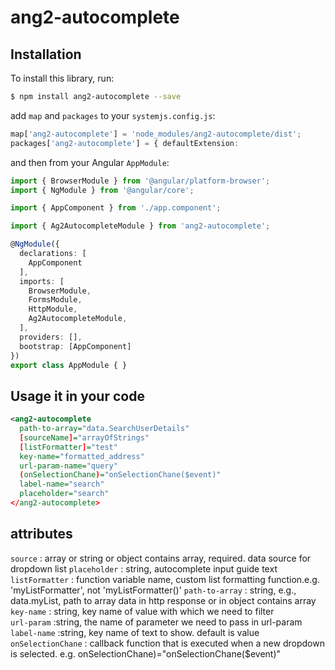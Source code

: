 # ang2-autocomplete

## Installation

To install this library, run:

```bash
$ npm install ang2-autocomplete --save
```

 add `map` and `packages` to your  `systemjs.config.js`:
```typescript
map['ang2-autocomplete'] = 'node_modules/ang2-autocomplete/dist'; 
packages['ang2-autocomplete'] = { defaultExtension: 
```

and then from your Angular `AppModule`:

```typescript
import { BrowserModule } from '@angular/platform-browser';
import { NgModule } from '@angular/core';

import { AppComponent } from './app.component';

import { Ag2AutocompleteModule } from 'ang2-autocomplete';

@NgModule({
  declarations: [
    AppComponent
  ],
  imports: [
    BrowserModule,
    FormsModule,
    HttpModule, 
    Ag2AutocompleteModule,
  ],
  providers: [],
  bootstrap: [AppComponent]
})
export class AppModule { }
```

## Usage it in your code

```xml
<ang2-autocomplete
  path-to-array="data.SearchUserDetails"
  [sourceName]="arrayOfStrings"
  [listFormatter]="test"
  key-name="formatted_address"
  url-param-name="query"
  (onSelectionChane)="onSelectionChane($event)"
  label-name="search"
  placeholder="search"
</ang2-autocomplete>

```

## attributes
`source`             :  array or string or object contains array, required. data source for dropdown list
`placeholder`        : string, autocomplete input guide text
`listFormatter`      : function variable name, custom list formatting function.e.g. 'myListFormatter', not 'myListFormatter()'
`path-to-array`      : string, e.g., data.myList, path to array data in http response or in object contains array
`key-name`            : string, key name of value with which we need to filter  
`url-param`           :string, the name of parameter we need to pass in url-param
`label-name`          :string, key name of text to show. default is value
`onSelectionChane`    : callback function that is executed when a new dropdown is selected. e.g. onSelectionChane)="onSelectionChane($event)"



